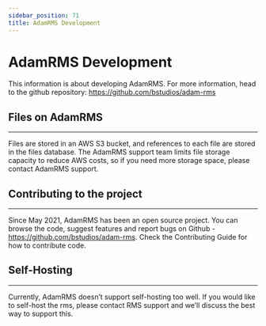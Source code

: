 ```yaml
---
sidebar_position: 71
title: AdamRMS Development
---
```

# AdamRMS Development

This information is about developing AdamRMS. For more information, head to the github repository: https://github.com/bstudios/adam-rms

## Files on AdamRMS
---
Files are stored in an AWS S3 bucket, and references to each file are stored in the files database. The AdamRMS support team limits file storage capacity to reduce AWS costs, so if you need more storage space, please contact AdamRMS support.

## Contributing to the project
---
Since May 2021, AdamRMS has been an open source project. You can browse the code, suggest features and report bugs on Github - https://github.com/bstudios/adam-rms. Check the Contributing Guide for how to contribute code.

## Self-Hosting
---
Currently, AdamRMS doesn’t support self-hosting too well. If you would like to self-host the rms, please contact RMS support and we’ll discuss the best way to support this.

